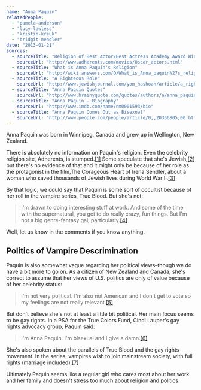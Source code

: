 ```yaml
---
name: "Anna Paquin"
relatedPeople:
  - "pamela-anderson"
  - "lucy-lawless"
  - "kristin-kreuk"
  - "bridgit-mendler"
date: "2013-01-21"
sources:
  - sourceTitle: "Religion of Best Actor/Best Actress Academy Award Winners"
    sourceUrl: "http://www.adherents.com/movies/Oscar_actors.html"
  - sourceTitle: "What is Anna Paquin's Religion"
    sourceUrl: "http://wiki.answers.com/Q/What_is_Anna_paquin%27s_religion"
  - sourceTitle: "A Righteous Role"
    sourceUrl: "http://www.jewishjournal.com/yom_hashoah/article/a_righteous_role_20090416"
  - sourceTitle: "Anna Paquin Quotes"
    sourceUrl: "http://www.brainyquote.com/quotes/authors/a/anna_paquin.html"
  - sourceTitle: "Anna Paquin – Biography"
    sourceUrl: "http://www.imdb.com/name/nm0001593/bio"
  - sourceTitle: "Anna Paquin Comes Out as Bisexual"
    sourceUrl: "http://www.people.com/people/article/0,,20356805,00.html"
---
```


Anna Paquin was born in Winnipeg, Canada and grew up in Wellington, New Zealand.

There is absolutely no information on Paquin's religion. Even the celebrity religion site, Adherents, is stumped.<a class="source-citation" href="#http://www.adherents.com/movies/Oscar_actors.html" title="Religion of Best Actor/Best Actress Academy Award Winners">[1]</a> Some speculate that she's Jewish,<a class="source-citation" href="#http://wiki.answers.com/Q/What_is_Anna_paquin%27s_religion" title="What is Anna Paquin&apos;s Religion">[2]</a> but there's no evidence of that and it might only be because of her role as the protagonist in the film,The Corageous Heart of Irena Sendler, about a woman who saved thousands of Jewish lives during World War II.<a class="source-citation" href="#http://www.jewishjournal.com/yom_hashoah/article/a_righteous_role_20090416" title="A Righteous Role">[3]</a>

By that logic, we could say that Paquin is some sort of occultist because of her roll in the vampire series, True Blood. But she's not:

>I'm drawn to doing interesting stuff at work. And some of the time with the supernatural, you get to do really crazy, fun things. But I'm not a big genre-fantasy gal, particularly.<a class="source-citation" href="#http://www.brainyquote.com/quotes/authors/a/anna_paquin.html" title="Anna Paquin Quotes">[4]</a>

Well, let us know in the comments if you know anything.


## Politics of Vampire Descrimination

Paquin is also somewhat vague regarding her political views–though we do have a bit more to go on. As a citizen of New Zealand and Canada, she's correct to assume that her views of U.S. politics are only of value because of her celebrity status:

>I'm not very political. I'm also not American and I don't get to vote so my feelings are not really relevant.<a class="source-citation" href="#http://www.imdb.com/name/nm0001593/bio" title="Anna Paquin – Biography">[5]</a>

But don't believe she's not at least a little bit political. Her main focus seems to be gay rights. In a PSA for the True Colors Fund, Cindi Lauper's gay rights advocacy group, Paquin said:

>I'm Anna Paquin. I'm bisexual and I give a damn.<a class="source-citation" href="#http://www.people.com/people/article/0,,20356805,00.html" title="Anna Paquin Comes Out as Bisexual">[6]</a>

She's also spoken about the parallels of True Blood and the gay rights movement. In the series, vampires wish to join mainstream society, with full rights (marriage included).<a class="source-citation" href="#http://www.jewishjournal.com/yom_hashoah/article/a_righteous_role_20090416" title="A Righteous Role">[7]</a>

Ultimately Paquin seems like a regular girl who cares most about her work and her family and doesn't stress too much about religion and politics.